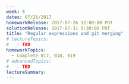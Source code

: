 ```yaml
---
week: 8
dates: 07/26/2017
homeworkRelease: 2017-07-26 12:00:00 PDT
solutionRelease: 2017-07-31 9:30:00 PDT
title: "Regular expressions and git merging"
# lectureTopics:
#   - TBD
homeworkTopics:
  - Complete 017, 018, 019
# advancedTopics:
#   - TBD
lectureSummary:
---
```

